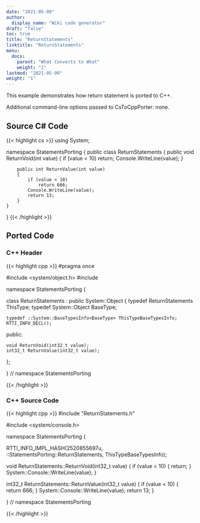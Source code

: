 ```yaml
---
date: "2021-05-09"
author:
  display_name: "Wiki code generator"
draft: "false"
toc: true
title: "ReturnStatements"
linktitle: "ReturnStatements"
menu:
  docs:
    parent: "What Converts to What"
    weight: "1"
lastmod: "2021-05-09"
weight: "1"
---
```


This example demonstrates how return statement is ported to C++.

Additional command-line options passed to CsToCppPorter: none.

## Source C# Code ##

{{< highlight cs >}}
using System;

namespace StatementsPorting
{
    public class ReturnStatements
    {
        public void ReturnVoid(int value)
        {
            if (value < 10)
                return;
            Console.WriteLine(value);
        }

        public int ReturnValue(int value)
        {
            if (value < 10)
                return 666;
            Console.WriteLine(value);
            return 13;
        }
    }
}
{{< /highlight >}}

## Ported Code ##

### C++ Header ###

{{< highlight cpp >}}
#pragma once

#include <system/object.h>
#include <cstdint>

namespace StatementsPorting {

class ReturnStatements : public System::Object
{
    typedef ReturnStatements ThisType;
    typedef System::Object BaseType;
    
    typedef ::System::BaseTypesInfo<BaseType> ThisTypeBaseTypesInfo;
    RTTI_INFO_DECL();
    
public:

    void ReturnVoid(int32_t value);
    int32_t ReturnValue(int32_t value);
    
};

} // namespace StatementsPorting



{{< /highlight >}}

### C++ Source Code ###

{{< highlight cpp >}}
#include "ReturnStatements.h"

#include <system/console.h>

namespace StatementsPorting {

RTTI_INFO_IMPL_HASH(2520855697u, ::StatementsPorting::ReturnStatements, ThisTypeBaseTypesInfo);

void ReturnStatements::ReturnVoid(int32_t value)
{
    if (value < 10)
    {
        return;
    }
    System::Console::WriteLine(value);
}

int32_t ReturnStatements::ReturnValue(int32_t value)
{
    if (value < 10)
    {
        return 666;
    }
    System::Console::WriteLine(value);
    return 13;
}

} // namespace StatementsPorting

{{< /highlight >}}
